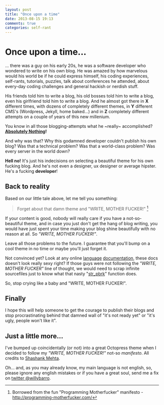 ```yaml
---
layout: post
title: "Once upon a time"
date: 2013-08-15 19:13
comments: true
categories: self-rant
---
```

# Once upon a time...
… there was a guy on his early 20s, he was a software developer who wondered to write on his own blog. He was amazed by how marvelous would his world be if he could express himself, his coding experiences, self-rants, tutorials, puzzles, talk about conferences he attended, about every-day coding challenges and general hackish or nerdish stuff.

His friends told him to write a blog, his old bosses told him to write a blog, even his girlfriend told him to write a blog. And he almost got there in **X** different times, with dozens of completely different themes, in **Y** different CMS's (Wordpress, Jekyll, home baked…) and in **Z** completely different attempts on a couple of years of this new millenium.

You know in all those blogging-attempts what he ~really~ accomplished? **[Absolutely Nothing](http://docs.oracle.com/javase/1.4.2/docs/api/java/lang/NullPointerException.html)!**

And why was that? Why this godamned developer couldn't publish his own blog? Was that a technical problem? Was that a world-class problem? Was every server in the world down?

**Hell no!** It's just his indecisions on selecting a beautiful theme for his own fucking blog. And he's not even a designer, ux designer or average hipster. He's a fucking **developer**!

## Back to reality

Based on our little tale above, let me tell you something:
> Forget about that damn theme and "WRITE, MOTHER FUCKER!" [^1]

If your content is good, nobody will really care if you have a not-so-beautiful theme, and in case you just don't get the hang of blog writing, you would have just spent your time making your blog shine beautifully with no reason at all. So *"WRITE, MOTHER FUCKER!"*.

Leave all those problems to the future. I guarantee that you'll bump on a cool theme in no time or maybe you'll just forget it.

Not convinced yet? Look at any online [language](http://www.php.net/manual/) [documentation](http://www.python.org/doc/), these docs doesn't look really sexy right? If those guys were not following the *"WRITE, MOTHER FUCKER"* line of thought, we would need to scrap infinite sourcefiles just to know what that nasty "[str_pbrk](http://www.php.net/manual/en/function.strpbrk.php)" function does.

So, stop crying like a baby and "WRITE, MOTHER FUCKER!".

## Finally

I hope this will help someone to get the courage to publish their blogs and stop procrastinating behind that damned wall of "it's not ready yet" or "it's ugly, people won't like it".

## Just a little more...

I've bumped up coincidentally (or not) into a great Octopress theme when I decided to follow my *"WRITE, MOTHER FUCKER!"* not-so *manifesto*. All credits to [Shashank Mehta](http://shashankmehta.in/archive/2012/greyshade.html).


Oh… and, as you may already know, my main language is not english, so, please ignore any english mistakes or if you have a great soul, send me a fix on [twitter @willybarro](http://www.twitter.com/willybarro).


[^1]: Borrowed from the fun "Programming Motherfucker" manifesto - <http://programming-motherfucker.com/>